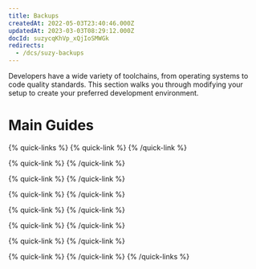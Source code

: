 ```yaml
---
title: Backups
createdAt: 2022-05-03T23:40:46.000Z
updatedAt: 2023-03-03T08:29:12.000Z
docId: suzycqKhVp_xQjIoSMWGk
redirects:
  - /dcs/suzy-backups
---
```


Developers have a wide variety of toolchains, from operating systems to code quality standards. This section walks you through modifying your setup to create your preferred development environment.

# Main Guides&#x20;

{% quick-links %}
{% quick-link %}
[](docId:3gNhGvPOi3DFDya6NyVb0)&#x20;
{% /quick-link %}

{% quick-link %}
[](docId\:y-G_lQNpFO15OPh_cevQM)&#x20;
{% /quick-link %}

{% quick-link %}
[](docId:-qeCzVrbZxM-Wz6P5SQbZ)&#x20;
{% /quick-link %}

{% quick-link %}
[](docId\:fFkBYzSTI_0eLD8aohftm)&#x20;
{% /quick-link %}

{% quick-link %}
&#x20;[](docId:5_zxVAqCUku5pVX0OTwSW)&#x20;
{% /quick-link %}

{% quick-link %}
[](docId\:VzNAjuGSXXvsIh-mfhKVr)&#x20;
{% /quick-link %}

{% quick-link %}
[](docId\:VzNAjuGSXXvsIh-mfhKVr)&#x20;
{% /quick-link %}

{% quick-link %}
[](docId\:ayERoOc0hFWpUG-cCjq1f)&#x20;
{% /quick-link %}
{% /quick-links %}

